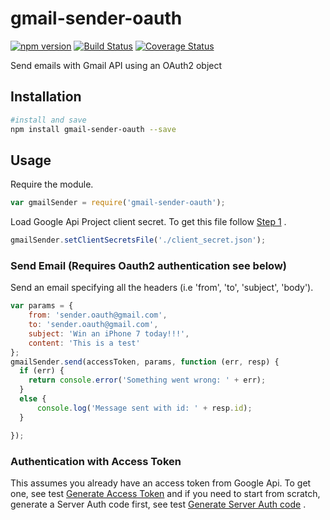 # gmail-sender-oauth

[![npm version](https://badge.fury.io/js/gmail-sender-oauth.svg)](https://badge.fury.io/js/gmail-sender-oauth)
[![Build Status](https://travis-ci.org/fedecia/gmail-sender-oauth.svg?branch=master)](https://travis-ci.org/fedecia/gmail-sender-oauth)
[![Coverage Status](https://coveralls.io/repos/github/fedecia/gmail-sender-oauth/badge.svg?branch=master)](https://coveralls.io/github/fedecia/gmail-sender-oauth?branch=master)

Send emails with Gmail API using an OAuth2 object

## Installation

```sh
#install and save
npm install gmail-sender-oauth --save
```

## Usage
Require the module.
```js
var gmailSender = require('gmail-sender-oauth');
```
Load Google Api Project client secret. To get this file follow [Step 1](https://developers.google.com/gmail/api/quickstart/nodejs) .
```js
gmailSender.setClientSecretsFile('./client_secret.json');
```
### Send Email (Requires Oauth2 authentication see below)
Send an email specifying all the headers (i.e 'from', 'to', 'subject', 'body').
```js
var params = {
    from: 'sender.oauth@gmail.com',
    to: 'sender.oauth@gmail.com',
    subject: 'Win an iPhone 7 today!!!',
    content: 'This is a test'
};
gmailSender.send(accessToken, params, function (err, resp) {
  if (err) {
    return console.error('Something went wrong: ' + err);
  }
  else {
      console.log('Message sent with id: ' + resp.id);
  }

});
```

### Authentication with Access Token
This assumes you already have an access token from Google Api. To get one, see test [Generate Access Token](../master/test/generate_access_token.js) and if you need to start from scratch, generate a Server Auth code first, see test [Generate Server Auth code](../master/test/generate_access_token.js) .
